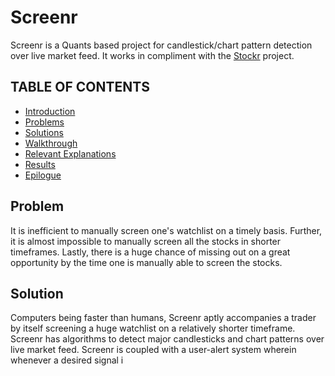 # Screenr
Screenr is a Quants based project for candlestick/chart pattern detection over live market feed.
It works in compliment with the [Stockr](https://github.com/FICTIONx7/Stockr/tree/master) project.

## TABLE OF CONTENTS

- [Introduction](#)
- [Problems](#)
- [Solutions](#)
- [Walkthrough](#)
- [Relevant Explanations](#)
- [Results](#)
- [Epilogue](#)

## Problem

It is inefficient to manually screen one's watchlist on a timely basis. Further, it is almost impossible to manually screen all the stocks in shorter timeframes.
Lastly, there is a huge chance of missing out on a great opportunity by the time one is manually able to screen the stocks.

## Solution

Computers being faster than humans, Screenr aptly accompanies a trader by itself screening a huge watchlist on a relatively shorter timeframe.
Screenr has algorithms to detect major candlesticks and chart patterns over live market feed.
Screenr is coupled with a user-alert system wherein whenever a desired signal i
